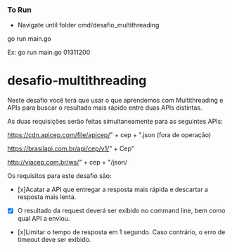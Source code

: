 ### To Run

- Navigate until folder cmd/desafio_multithreading

go run main.go <cep>

Ex: go run main.go 01311200

# desafio-multithreading

Neste desafio você terá que usar o que aprendemos com Multithreading e APIs para buscar o resultado mais rápido entre duas APIs distintas.

As duas requisições serão feitas simultaneamente para as seguintes APIs:

https://cdn.apicep.com/file/apicep/" + cep + ".json (fora de operação)

https://brasilapi.com.br/api/cep/v1/" + Cep"

http://viacep.com.br/ws/" + cep + "/json/

Os requisitos para este desafio são:

- [x]Acatar a API que entregar a resposta mais rápida e descartar a resposta mais lenta.

-[x] O resultado da request deverá ser exibido no command line, bem como qual API a enviou.

- [x]Limitar o tempo de resposta em 1 segundo. Caso contrário, o erro de timeout deve ser exibido.
